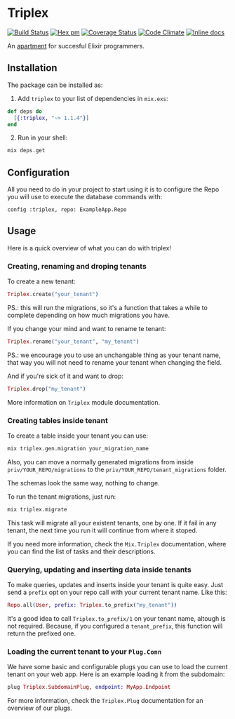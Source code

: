 # Triplex

[![Build Status](https://travis-ci.org/ateliware/triplex.svg?branch=master)](https://travis-ci.org/ateliware/triplex)
[![Hex pm](http://img.shields.io/hexpm/v/triplex.svg?style=flat)](https://hex.pm/packages/triplex)
[![Coverage Status](https://coveralls.io/repos/github/ateliware/triplex/badge.svg?branch=master)](https://coveralls.io/github/ateliware/triplex?branch=master)
[![Code Climate](https://img.shields.io/codeclimate/github/ateliware/triplex.svg)](https://codeclimate.com/github/ateliware/triplex)
[![Inline docs](http://inch-ci.org/github/ateliware/triplex.svg?branch=master&style=flat)](http://inch-ci.org/github/ateliware/triplex)

An [apartment](https://github.com/influitive/apartment) for succesful Elixir
programmers.

## Installation

The package can be installed as:

1. Add `triplex` to your list of dependencies in `mix.exs`:

```elixir
def deps do
  [{:triplex, "~> 1.1.4"}]
end
```

2. Run in your shell:

```bash
mix deps.get
```

## Configuration

All you need to do in your project to start using it is to configure the Repo
you will use to execute the database commands with:

    config :triplex, repo: ExampleApp.Repo

## Usage

Here is a quick overview of what you can do with triplex!

### Creating, renaming and droping tenants

To create a new tenant:

```elixir
Triplex.create("your_tenant")
```

PS.: this will run the migrations, so it's a function that takes a while to
complete depending on how much migrations you have.

If you change your mind and want to rename te tenant:

```elixir
Triplex.rename("your_tenant", "my_tenant")
```

PS.: we encourage you to use an unchangable thing as your tenant name, that
way you will not need to rename your tenant when changing the field.

And if you're sick of it and want to drop:

```elixir
Triplex.drop("my_tenant")
```

More information on `Triplex` module documentation.

### Creating tables inside tenant

To create a table inside your tenant you can use:

```bash
mix triplex.gen.migration your_migration_name
```

Also, you can move a normally generated migrations from inside
`priv/YOUR_REPO/migrations` to the `priv/YOUR_REPO/tenant_migrations`
folder.

The schemas look the same way, nothing to change.

To run the tenant migrations, just run:

```bash
mix triplex.migrate
```

This task will migrate all your existent tenants, one by one. If it
fail in any tenant, the next time you run it will continue from where
it stoped.

If you need more information, check the `Mix.Triplex` documentation, where
you can find the list of tasks and their descriptions.

### Querying, updating and inserting data inside tenants

To make queries, updates and inserts inside your tenant is quite easy.
Just send a `prefix` opt on your repo call with your current tenant name.
Like this:

```elixir
Repo.all(User, prefix: Triplex.to_prefix("my_tenant"))
```

It's a good idea to call `Triplex.to_prefix/1` on your tenant name, altough is
not required. Because, if you configured a `tenant_prefix`, this function will
return the prefixed one.

### Loading the current tenant to your `Plug.Conn`

We have some basic and configurable plugs you can use to load the current
tenant on your web app. Here is an example loading it from the subdomain:

```elixir
plug Triplex.SubdomainPlug, endpoint: MyApp.Endpoint
```

For more information, check the `Triplex.Plug` documentation for an overview of
our plugs.

